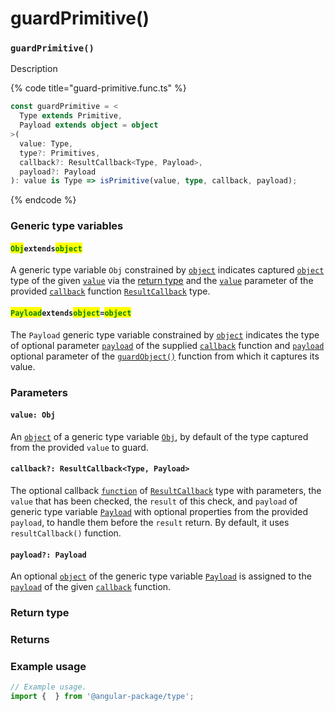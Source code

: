 # guardPrimitive()

### `guardPrimitive()`

Description

{% code title="guard-primitive.func.ts" %}
```typescript
const guardPrimitive = <
  Type extends Primitive,
  Payload extends object = object
>(
  value: Type,
  type?: Primitives,
  callback?: ResultCallback<Type, Payload>,
  payload?: Payload
): value is Type => isPrimitive(value, type, callback, payload);
```
{% endcode %}

### Generic type variables

#### <mark style="color:green;">**`Obj`**</mark>**`extends`**<mark style="color:green;">**`object`**</mark>

A generic type variable `Obj` constrained by [`object`](https://developer.mozilla.org/en-US/docs/Web/JavaScript/Reference/Global\_Objects/Object) indicates captured [`object`](https://developer.mozilla.org/en-US/docs/Web/JavaScript/Reference/Global\_Objects/Object) type of the given [`value`](guardprimitive.md#value-type) via the [return type](guardprimitive.md#return-type) and the [`value`](../types/resultcallback.md#value-value) parameter of the provided [`callback`](guardprimitive.md#callback-resultcallback-less-than-bigint-payload-greater-than) function [`ResultCallback`](../types/resultcallback.md) type.

#### <mark style="color:green;">**`Payload`**</mark>**`extends`**<mark style="color:green;">**`object`**</mark>**`=`**<mark style="color:green;">**`object`**</mark>

The `Payload` generic type variable constrained by [`object`](https://www.typescriptlang.org/docs/handbook/basic-types.html#object) indicates the type of optional parameter [`payload`](../types/resultcallback.md#payload-payload) of the supplied [`callback`](guardprimitive.md#callback-resultcallback-less-than-type-payload-greater-than) function and [`payload`](guardprimitive.md#payload-payload) optional parameter of the [`guardObject()`](guardprimitive.md#guardobject) function from which it captures its value.

### Parameters

#### `value: Obj`

An [`object`](https://developer.mozilla.org/en-US/docs/Web/JavaScript/Reference/Global\_Objects/Object) of a generic type variable [`Obj`](guardprimitive.md#objextendsobject), by default of the type captured from the provided `value` to guard.

#### `callback?: ResultCallback<Type, Payload>`

The optional callback [`function`](https://developer.mozilla.org/en-US/docs/Web/JavaScript/Guide/Functions) of [`ResultCallback`](../types/resultcallback.md) type with parameters, the `value` that has been checked, the `result` of this check, and `payload` of generic type variable [`Payload`](guardprimitive.md#payloadextendsobject-object) with optional properties from the provided `payload`, to handle them before the `result` return. By default, it uses `resultCallback()` function.

#### `payload?: Payload`

An optional [`object`](https://developer.mozilla.org/en-US/docs/Web/JavaScript/Reference/Global\_Objects/Object) of the generic type variable [`Payload`](guardprimitive.md#payloadextendsobject-object) is assigned to the [`payload`](../types/resultcallback.md#payload-payload) of the given [`callback`](guardprimitive.md#callback-resultcallback-less-than-bigint-payload-greater-than) function.

### Return type

### Returns

### Example usage

```typescript
// Example usage.
import {  } from '@angular-package/type';


```

